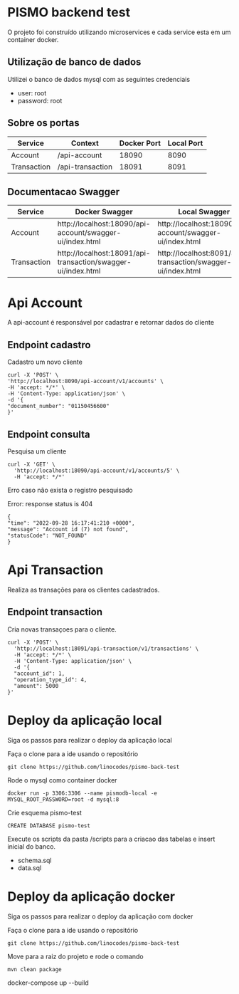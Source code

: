 # PISMO backend test

O projeto foi construído utilizando microservices e cada service esta em um container docker.

## Utilização de banco de dados

Utilizei o banco de dados mysql com as seguintes credenciais

 - user: root
 - password: root

## Sobre os portas

|  Service | Context |  Docker Port | Local Port |
|---|---|---|---|
| Account | /api-account | 18090 | 8090 |
| Transaction | /api-transaction | 18091 | 8091 |

## Documentacao Swagger

|  Service | Docker Swagger | Local Swagger                                                |
|---|----|--------------------------------------------------------------|
| Account |  http://localhost:18090/api-account/swagger-ui/index.html | http://localhost:18090/api-account/swagger-ui/index.html     |   
| Transaction |  http://localhost:18091/api-transaction/swagger-ui/index.html | http://localhost:8091/api-transaction/swagger-ui/index.html  |

# Api Account

A api-account  é responsável por cadastrar e retornar dados do cliente

## Endpoint cadastro

Cadastro um novo cliente

```
curl -X 'POST' \
'http://localhost:8090/api-account/v1/accounts' \
-H 'accept: */*' \
-H 'Content-Type: application/json' \
-d '{
"document_number": "01150456600"
}'
```

## Endpoint consulta

Pesquisa um cliente

```
curl -X 'GET' \
  'http://localhost:18090/api-account/v1/accounts/5' \
  -H 'accept: */*'
```

Erro caso não exista o registro pesquisado

Error: response status is 404

```
{
"time": "2022-09-28 16:17:41:210 +0000",
"message": "Account id (7) not found",
"statusCode": "NOT_FOUND"
}
```

# Api Transaction

Realiza as transações para os clientes cadastrados.

## Endpoint transaction

Cria novas transaçoes para o cliente.


```
curl -X 'POST' \
  'http://localhost:18091/api-transaction/v1/transactions' \
  -H 'accept: */*' \
  -H 'Content-Type: application/json' \
  -d '{
  "account_id": 1,
  "operation_type_id": 4,
  "amount": 5000
}'
```

# Deploy da aplicação local

Siga os passos para realizar o deploy da aplicação local

Faça o clone para a ide usando o repositório

```
git clone https://github.com/linocodes/pismo-back-test
```

Rode o mysql como container docker 

```
docker run -p 3306:3306 --name pismodb-local -e MYSQL_ROOT_PASSWORD=root -d mysql:8
``` 
Crie esquema pismo-test

```
CREATE DATABASE pismo-test
```

Execute os scripts da pasta /scripts para a criacao das tabelas e insert inicial do banco.

  - schema.sql
  - data.sql


# Deploy da aplicação docker

Siga os passos para realizar o deploy da aplicação com docker

Faça o clone para a ide usando o repositório

```
git clone https://github.com/linocodes/pismo-back-test
```

Move para a raiz do projeto e rode o comando

```
mvn clean package
```

docker-compose up --build
